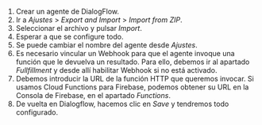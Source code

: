 1. Crear un agente de DialogFlow.
1. Ir a *Ajustes* > *Export and Import* > *Import from ZIP*.
1. Seleccionar el archivo y pulsar *Import*.
1. Esperar a que se configure todo.
1. Se puede cambiar el nombre del agente desde *Ajustes*.
1. Es necesario vincular un Webhook para que el agente invoque una función que le devuelva un resultado. Para ello, debemos ir al apartado *Fullfillment* y desde allí habilitar Webhook si no está activado.
1. Debemos introducir la URL de la función HTTP que queremos invocar. Si usamos Cloud Functions para Firebase, podemos obtener su URL en la Consola de Firebase, en el apartado *Functions*.
1. De vuelta en Dialogflow, hacemos clic en *Save* y tendremos todo configurado.
